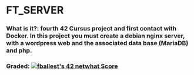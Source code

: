 # FT_SERVER

### What is it?: fourth 42 Cursus project and first contact with Docker. In this project you must create a debian nginx server, with a wordpress web and the associated data base (MariaDB) and php.

### Graded:   [![fballest's 42 netwhat Score](https://badge42.vercel.app/api/v2/cl45d74de005409l9l5r3ozl6/project/1633121)](https://github.com/JaeSeoKim/badge42)

